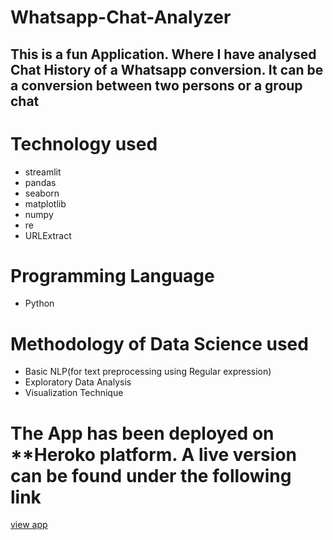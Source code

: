# Whatsapp-Chat-Analyzer
## This is a fun Application. Where I have analysed Chat History of a Whatsapp conversion. It can be a conversion between two persons or a group chat
# Technology used </br>
   * streamlit
   * pandas
   * seaborn
   * matplotlib
   * numpy
   * re
   * URLExtract
  
# Programming Language
   * Python
# Methodology of Data Science used  
   * Basic NLP(for text preprocessing using Regular expression)
   * Exploratory Data Analysis
   * Visualization Technique
# The App has been deployed on **Heroko platform. A live version can be found under the following link
[view app](https://wca-rana-e4512fa06463.herokuapp.com/)
   
  
  
